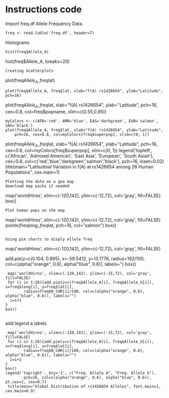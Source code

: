 # Instructions code

Import freq.df Allele Frequency Data.
```
freq <- read.table('freq.df', header=T)
```
Histograms
```
hist(freq$Allele_A)
```
hist(freq$Allele_A, breaks=20)
```
Creating Scatterplots
````
plot(freq$Allele_A, freq$lat)
```
plot(freq$Allele_A, freq$lat, xlab="f(A) rs1426654", ylab="Latitude", pch=16)
```
plot(freq$Allele_A, freq$lat, xlab="f(A) rs1426654", 
        ylab="Latitude", pch=16, cex=0.8, 
        col=freq$popname, xlim=c(0.55,0.95))
```
myColors <- c(AFR='red', AMR='blue', EAS='darkgreen', EUR='salmon', SAS='black')
plot(freq$Allele_A, freq$lat, xlab="f(A) rs1426654", ylab="Latitude", 
    pch=16, cex=0.8, col=myColors[freq$superpop], xlim=c(0, 1))
```
plot(freq$Allele_A, freq$lat, xlab="f(A) rs1426654", ylab="Latitude", 
        pch=16, cex=0.8, col=myColors[freq$superpop], xlim=c(0, 1))
legend('topleft', c('African', 'Admixed American', 'East Asia', 'European', 'South Asian'), 
        cex=0.8, col=c('red','blue','darkgreen','salmon','black'), pch=16, inset=0.02)
title(main="Latitudinal Variation in f(A) at rs1426654 among 26 Human Populations", cex.main=1)
```
Plotting the data on a geo map
download map packs if needed
```
map('worldHires', xlim=c(-120,142), ylim=c(-12,72), col='gray', fill=FALSE)
box()
```
Plot human pops on the map
```
map('worldHires', xlim=c(-120,142), ylim=c(-12,72), col='gray', fill=FALSE)
points(freq$long, freq$lat, pch=16, col="salmon")
box()
```

Using pie charts to disply allele freq
```
 map('worldHires', xlim=c(-120,142), ylim=c(-12,72), col='gray', fill=FALSE)

add.pie(z=c(0.104, 0.895), x=-59.5412, y=13.1776, radius=192/100, 
            col=c(alpha("orange", 0.6), alpha("blue", 0.6)), labels=")
box()
```
 map('worldHires', xlim=c(-120,142), ylim=c(-15,72), col='gray', fill=FALSE)
 for (i in 1:26){add.pie(z=c(freq$Allele_A[i], freq$Allele_G[i]), x=freq$long[i], y=freq$lat[i], 
        radius=freq$N_CHR[i]/100, col=c(alpha("orange", 0.6), alpha("blue", 0.6)), labels="")
  i=i+1
}
box()
 
```
add legend a labels
```
 map('worldHires', xlim=c(-120,142), ylim=c(-15,72), col='gray', fill=FALSE)
 for (i in 1:26){add.pie(z=c(freq$Allele_A[i], freq$Allele_G[i]), x=freq$long[i], y=freq$lat[i], 
        radius=freq$N_CHR[i]/100, col=c(alpha("orange", 0.6), alpha("blue", 0.6)), labels="")
  i=i+1
}
box()
legend('topright', bty='1', c("Freq. Allele A", "Freq. Allele G"), 
        pch=16, col=c(alpha("orange", 0.6), alpha("blue", 0.6)), pt.cex=1, cex=0.7)
 title(main="Global Distribution of rs1426654 Alleles", font.main=1, cex.main=0.9)